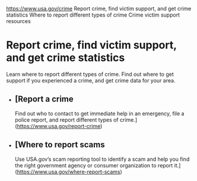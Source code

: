 

https://www.usa.gov/crime
Report crime, find victim support, and get crime statistics
Where to report different types of crime
Crime victim support resources

Report crime, find victim support, and get crime statistics
===========================================================

Learn where to report different types of crime. Find out where to get support if you experienced a crime, and get crime data for your area.

* [Report a crime
  --------------

  Find out who to contact to get immediate help in an emergency, file a police report, and report different types of crime.](https://www.usa.gov/report-crime)
* [Where to report scams
  ---------------------

  Use USA.gov’s scam reporting tool to identify a scam and help you find the right government agency or consumer organization to report it.](https://www.usa.gov/where-report-scams)
